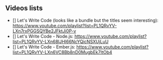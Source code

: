## Videos lists
* [] Let's Write Code (looks like a bundle but the titles seem interesting): https://www.youtube.com/playlist?list=PL1QRvYV-LXn7rxPGGSQYBe2JFktJi0P-v
* [] Let's Write Code - Node.js: https://www.youtube.com/playlist?list=PL1QRvYV-LXn68lJHl66NcYQicNSXUjLuU
* [] Let's Write Code - Ember.js: https://www.youtube.com/playlist?list=PL1QRvYV-LXn6VC8Bb8nD0MugbEk7ItOb4
